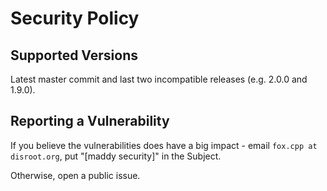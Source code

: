 # Security Policy

## Supported Versions

Latest master commit and last two incompatible releases (e.g. 2.0.0 and 1.9.0).

## Reporting a Vulnerability

If you believe the vulnerabilities does have a big impact - email 
`fox.cpp at disroot.org`, put "[maddy security]" in the Subject.

Otherwise, open a public issue.
